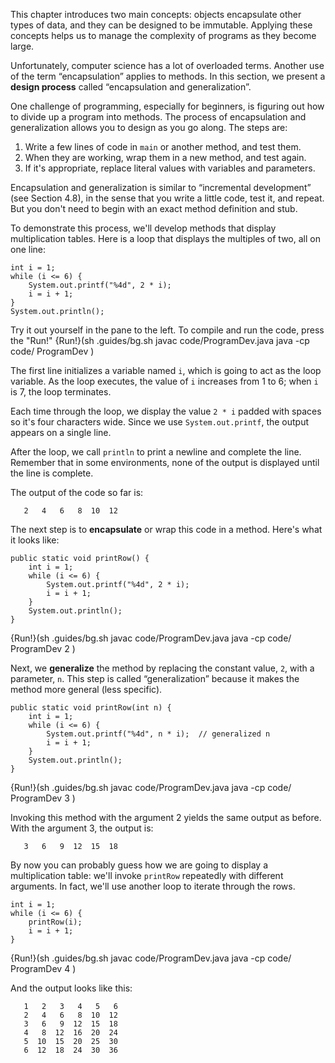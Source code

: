 This chapter introduces two main concepts: objects encapsulate other types of data, and they can be designed to be immutable. Applying these concepts helps us to manage the complexity of programs as they become large.


Unfortunately, computer science has a lot of overloaded terms. Another use of the term “encapsulation” applies to methods. In this section, we present a **design process** called “encapsulation and generalization”.

One challenge of programming, especially for beginners, is figuring out how to divide up a program into methods. The process of encapsulation and generalization allows you to design as you go along. The steps are:



1.  Write a few lines of code in `main` or another method, and test them.
1.  When they are working, wrap them in a new method, and test again.
1.  If it's appropriate, replace literal values with variables and parameters.


Encapsulation and generalization is similar to “incremental development” (see Section 4.8), in the sense that you write a little code, test it, and repeat. But you don't need to begin with an exact method definition and stub.


To demonstrate this process, we'll develop methods that display multiplication tables. Here is a loop that displays the multiples of two, all on one line:

```code
int i = 1;
while (i <= 6) {
    System.out.printf("%4d", 2 * i);
    i = i + 1;
}
System.out.println();
```

Try it out yourself in the pane to the left. To compile and run the code, press the "Run!"
{Run!}(sh .guides/bg.sh javac code/ProgramDev.java java -cp code/ ProgramDev )


The first line initializes a variable named `i`, which is going to act as the loop variable. As the loop executes, the value of `i` increases from 1 to 6; when `i` is 7, the loop terminates.

Each time through the loop, we display the value `2 * i` padded with spaces so it's four characters wide. Since we use `System.out.printf`, the output appears on a single line.

After the loop, we call `println` to print a newline and complete the line. Remember that in some environments, none of the output is displayed until the line is complete.

The output of the code so far is:

```code
   2   4   6   8  10  12
```


The next step is to **encapsulate** or wrap this code in a method. Here's what it looks like:

```code
public static void printRow() {
    int i = 1;
    while (i <= 6) {
        System.out.printf("%4d", 2 * i);
        i = i + 1;
    }
    System.out.println();
}
```

{Run!}(sh .guides/bg.sh javac code/ProgramDev.java java -cp code/ ProgramDev 2 )


Next, we **generalize** the method by replacing the constant value, `2`, with a parameter, `n`. This step is called “generalization” because it makes the method more general (less specific).

```code
public static void printRow(int n) {
    int i = 1;
    while (i <= 6) {
        System.out.printf("%4d", n * i);  // generalized n
        i = i + 1;
    }
    System.out.println();
}
```
{Run!}(sh .guides/bg.sh javac code/ProgramDev.java java -cp code/ ProgramDev 3 )


Invoking this method with the argument 2 yields the same output as before. With the argument 3, the output is:

```code
   3   6   9  12  15  18
```


By now you can probably guess how we are going to display a multiplication table: we'll invoke `printRow` repeatedly with different arguments. In fact, we'll use another loop to iterate through the rows.

```code
int i = 1;
while (i <= 6) {
    printRow(i);
    i = i + 1;
}
```
{Run!}(sh .guides/bg.sh javac code/ProgramDev.java java -cp code/ ProgramDev 4 )


And the output looks like this:

```code
   1   2   3   4   5   6
   2   4   6   8  10  12
   3   6   9  12  15  18
   4   8  12  16  20  24
   5  10  15  20  25  30
   6  12  18  24  30  36
```